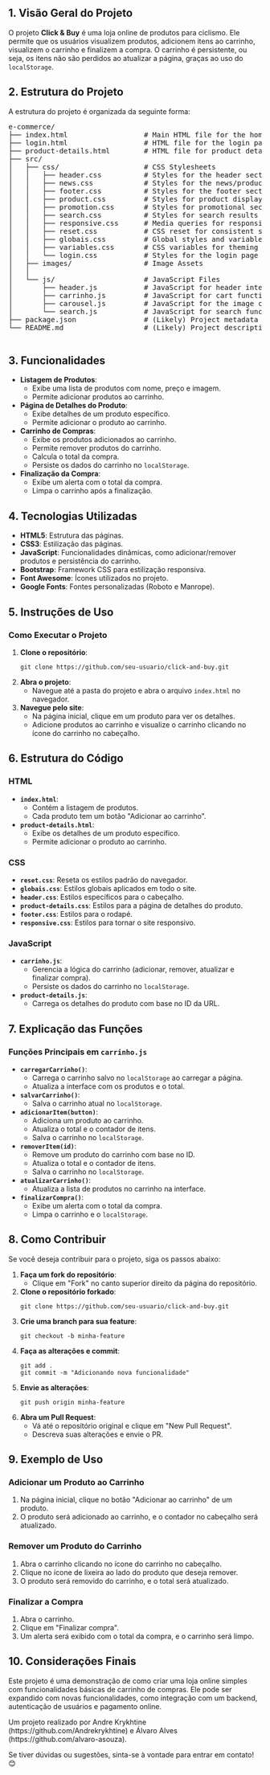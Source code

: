   <h2>1. Visão Geral do Projeto</h2>
        <p>
            O projeto <strong>Click & Buy</strong> é uma loja online de produtos para ciclismo. Ele permite que os usuários visualizem produtos, adicionem itens ao carrinho, visualizem o carrinho e finalizem a compra. O carrinho é persistente, ou seja, os itens não são perdidos ao atualizar a página, graças ao uso do <code>localStorage</code>.
        </p>
        <h2> 2. Estrutura do Projeto</h2>
        <p>A estrutura do projeto é organizada da seguinte forma:</p>
        <pre>
e-commerce/
├── index.html                  # Main HTML file for the homepage
├── login.html                  # HTML file for the login page (inferred from header.html)
├── product-details.html        # HTML file for product details page (inferred from search.js)
├── src/
│   ├── css/                    # CSS Stylesheets
│   │   ├── header.css          # Styles for the header section
│   │   ├── news.css            # Styles for the news/products section
│   │   ├── footer.css          # Styles for the footer section
│   │   ├── product.css         # Styles for product display sections
│   │   ├── promotion.css       # Styles for promotional sections
│   │   ├── search.css          # Styles for search results
│   │   ├── responsive.css      # Media queries for responsive design
│   │   ├── reset.css           # CSS reset for consistent styling
│   │   ├── globais.css         # Global styles and variables
│   │   ├── variables.css       # CSS variables for theming
│   │   └── login.css           # Styles for the login page
│   ├── images/                 # Image Assets
│   │  
│   └── js/                     # JavaScript Files
│       ├── header.js           # JavaScript for header interactions
│       ├── carrinho.js         # JavaScript for cart functionality
│       ├── carousel.js         # JavaScript for the image carousel
│       └── search.js           # JavaScript for search functionality
├── package.json                # (Likely) Project metadata and dependencies (not provided, but standard)
└── README.md                   # (Likely) Project description and instructions (not provided, but standard)

        
</pre>
        <h2>3. Funcionalidades</h2>
        <ul>
            <li><strong>Listagem de Produtos</strong>:
                <ul>
                    <li>Exibe uma lista de produtos com nome, preço e imagem.</li>
                    <li>Permite adicionar produtos ao carrinho.</li>
                </ul>
            </li>
            <li><strong>Página de Detalhes do Produto</strong>:
                <ul>
                    <li>Exibe detalhes de um produto específico.</li>
                    <li>Permite adicionar o produto ao carrinho.</li>
                </ul>
            </li>
            <li><strong>Carrinho de Compras</strong>:
                <ul>
                    <li>Exibe os produtos adicionados ao carrinho.</li>
                    <li>Permite remover produtos do carrinho.</li>
                    <li>Calcula o total da compra.</li>
                    <li>Persiste os dados do carrinho no <code>localStorage</code>.</li>
                </ul>
            </li>
            <li><strong>Finalização da Compra</strong>:
                <ul>
                    <li>Exibe um alerta com o total da compra.</li>
                    <li>Limpa o carrinho após a finalização.</li>
                </ul>
            </li>
        </ul>
        <h2>4. Tecnologias Utilizadas</h2>
        <ul>
            <li><strong>HTML5</strong>: Estrutura das páginas.</li>
            <li><strong>CSS3</strong>: Estilização das páginas.</li>
            <li><strong>JavaScript</strong>: Funcionalidades dinâmicas, como adicionar/remover produtos e persistência do carrinho.</li>
            <li><strong>Bootstrap</strong>: Framework CSS para estilização responsiva.</li>
            <li><strong>Font Awesome</strong>: Ícones utilizados no projeto.</li>
            <li><strong>Google Fonts</strong>: Fontes personalizadas (Roboto e Manrope).</li>
        </ul>
        <h2>5. Instruções de Uso</h2>
        <h3>Como Executar o Projeto</h3>
        <ol>
            <li><strong>Clone o repositório</strong>:
                <pre><code>git clone https://github.com/seu-usuario/click-and-buy.git</code></pre>
            </li>
            <li><strong>Abra o projeto</strong>:
                <ul>
                    <li>Navegue até a pasta do projeto e abra o arquivo <code>index.html</code> no navegador.</li>
                </ul>
            </li>
            <li><strong>Navegue pelo site</strong>:
                <ul>
                    <li>Na página inicial, clique em um produto para ver os detalhes.</li>
                    <li>Adicione produtos ao carrinho e visualize o carrinho clicando no ícone do carrinho no cabeçalho.</li>
                </ul>
            </li>
        </ol>
        <h2>6. Estrutura do Código</h2>
        <h3>HTML</h3>
        <ul>
            <li><strong><code>index.html</code></strong>:
                <ul>
                    <li>Contém a listagem de produtos.</li>
                    <li>Cada produto tem um botão "Adicionar ao carrinho".</li>
                </ul>
            </li>
            <li><strong><code>product-details.html</code></strong>:
                <ul>
                    <li>Exibe os detalhes de um produto específico.</li>
                    <li>Permite adicionar o produto ao carrinho.</li>
                </ul>
            </li>
        </ul>
        <h3>CSS</h3>
        <ul>
            <li><strong><code>reset.css</code></strong>: Reseta os estilos padrão do navegador.</li>
            <li><strong><code>globais.css</code></strong>: Estilos globais aplicados em todo o site.</li>
            <li><strong><code>header.css</code></strong>: Estilos específicos para o cabeçalho.</li>
            <li><strong><code>product-details.css</code></strong>: Estilos para a página de detalhes do produto.</li>
            <li><strong><code>footer.css</code></strong>: Estilos para o rodapé.</li>
            <li><strong><code>responsive.css</code></strong>: Estilos para tornar o site responsivo.</li>
        </ul>
        <h3>JavaScript</h3>
        <ul>
            <li><strong><code>carrinho.js</code></strong>:
                <ul>
                    <li>Gerencia a lógica do carrinho (adicionar, remover, atualizar e finalizar compra).</li>
                    <li>Persiste os dados do carrinho no <code>localStorage</code>.</li>
                </ul>
            </li>
            <li><strong><code>product-details.js</code></strong>:
                <ul>
                    <li>Carrega os detalhes do produto com base no ID da URL.</li>
                </ul>
            </li>
        </ul>
        <h2>7. Explicação das Funções</h2>
        <h3>Funções Principais em <code>carrinho.js</code></h3>
        <ul>
            <li><strong><code>carregarCarrinho()</code></strong>:
                <ul>
                    <li>Carrega o carrinho salvo no <code>localStorage</code> ao carregar a página.</li>
                    <li>Atualiza a interface com os produtos e o total.</li>
                </ul>
            </li>
            <li><strong><code>salvarCarrinho()</code></strong>:
                <ul>
                    <li>Salva o carrinho atual no <code>localStorage</code>.</li>
                </ul>
            </li>
            <li><strong><code>adicionarItem(button)</code></strong>:
                <ul>
                    <li>Adiciona um produto ao carrinho.</li>
                    <li>Atualiza o total e o contador de itens.</li>
                    <li>Salva o carrinho no <code>localStorage</code>.</li>
                </ul>
            </li>
            <li><strong><code>removerItem(id)</code></strong>:
                <ul>
                    <li>Remove um produto do carrinho com base no ID.</li>
                    <li>Atualiza o total e o contador de itens.</li>
                    <li>Salva o carrinho no <code>localStorage</code>.</li>
                </ul>
            </li>
            <li><strong><code>atualizarCarrinho()</code></strong>:
                <ul>
                    <li>Atualiza a lista de produtos no carrinho na interface.</li>
                </ul>
            </li>
            <li><strong><code>finalizarCompra()</code></strong>:
                <ul>
                    <li>Exibe um alerta com o total da compra.</li>
                    <li>Limpa o carrinho e o <code>localStorage</code>.</li>
                </ul>
            </li>
        </ul>
        <h2>8. Como Contribuir</h2>
        <p>Se você deseja contribuir para o projeto, siga os passos abaixo:</p>
        <ol>
            <li><strong>Faça um fork do repositório</strong>:
                <ul>
                    <li>Clique em "Fork" no canto superior direito da página do repositório.</li>
                </ul>
            </li>
            <li><strong>Clone o repositório forkado</strong>:
                <pre><code>git clone https://github.com/seu-usuario/click-and-buy.git</code></pre>
            </li>
            <li><strong>Crie uma branch para sua feature</strong>:
                <pre><code>git checkout -b minha-feature</code></pre>
            </li>
            <li><strong>Faça as alterações e commit</strong>:
                <pre><code>git add .
git commit -m "Adicionando nova funcionalidade"</code></pre>
            </li>
            <li><strong>Envie as alterações</strong>:
                <pre><code>git push origin minha-feature</code></pre>
            </li>
            <li><strong>Abra um Pull Request</strong>:
                <ul>
                    <li>Vá até o repositório original e clique em "New Pull Request".</li>
                    <li>Descreva suas alterações e envie o PR.</li>
                </ul>
            </li>
        </ol>
        <h2>9. Exemplo de Uso</h2>
        <h3>Adicionar um Produto ao Carrinho</h3>
        <ol>
            <li>Na página inicial, clique no botão "Adicionar ao carrinho" de um produto.</li>
            <li>O produto será adicionado ao carrinho, e o contador no cabeçalho será atualizado.</li>
        </ol>
        <h3>Remover um Produto do Carrinho</h3>
        <ol>
            <li>Abra o carrinho clicando no ícone do carrinho no cabeçalho.</li>
            <li>Clique no ícone de lixeira ao lado do produto que deseja remover.</li>
            <li>O produto será removido do carrinho, e o total será atualizado.</li>
        </ol>
        <h3>Finalizar a Compra</h3>
        <ol>
            <li>Abra o carrinho.</li>
            <li>Clique em "Finalizar compra".</li>
            <li>Um alerta será exibido com o total da compra, e o carrinho será limpo.</li>
        </ol>
        <h2>10. Considerações Finais</h2>
        <p>
            Este projeto é uma demonstração de como criar uma loja online simples com funcionalidades básicas de carrinho de compras. Ele pode ser expandido com novas funcionalidades, como integração com um backend, autenticação de usuários e pagamento online.
        </p>
        <p> Um projeto realizado por Andre Krykhtine (https://github.com/Andrekrykhtine) e Álvaro Alves (https://github.com/alvaro-asouza). </p>
        <p>
            Se tiver dúvidas ou sugestões, sinta-se à vontade para entrar em contato! 😊
        </p>
    </div>